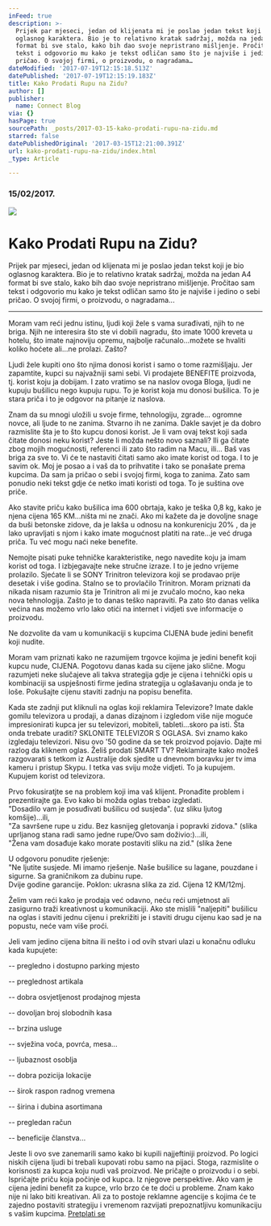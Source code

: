 ```yaml
---
inFeed: true
description: >-
  Prijek par mjeseci, jedan od klijenata mi je poslao jedan tekst koji je bio
  oglasnog karaktera. Bio je to relativno kratak sadržaj, možda na jedan A4
  format bi sve stalo, kako bih dao svoje nepristrano mišljenje. Pročitao sam
  tekst i odgovorio mu kako je tekst odličan samo što je najviše i jedino o sebi
  pričao. O svojoj firmi, o proizvodu, o nagradama…
dateModified: '2017-07-19T12:15:18.513Z'
datePublished: '2017-07-19T12:15:19.183Z'
title: Kako Prodati Rupu na Zidu?
author: []
publisher:
  name: Connect Blog
via: {}
hasPage: true
sourcePath: _posts/2017-03-15-kako-prodati-rupu-na-zidu.md
starred: false
datePublishedOriginal: '2017-03-15T12:21:00.391Z'
url: kako-prodati-rupu-na-zidu/index.html
_type: Article

---
```

### 15/02/2017\.
![](https://the-grid-user-content.s3-us-west-2.amazonaws.com/586e7336-a0db-4594-873a-14bf26b4763b.jpg)

# Kako Prodati Rupu na Zidu?

Prijek par mjeseci, jedan od klijenata mi je poslao jedan tekst koji je bio oglasnog karaktera. Bio je to relativno kratak sadržaj, možda na jedan A4 format bi sve stalo, kako bih dao svoje nepristrano mišljenje. Pročitao sam tekst i odgovorio mu kako je tekst odličan samo što je najviše i jedino o sebi pričao. O svojoj firmi, o proizvodu, o nagradama...

---

Moram vam reći jednu istinu, ljudi koji žele s vama surađivati, njih to ne briga. Njih ne interesira što ste vi dobili nagradu, što imate 1000 kreveta u hotelu, što imate najnoviju opremu, najbolje računalo...možete se hvaliti koliko hoćete ali...ne prolazi. Zašto?

Ljudi žele kupiti ono što njima donosi korist i samo o tome razmišljaju. Jer zapamtite, kupci su najvažniji sami sebi. Vi prodajete BENEFITE proizvoda, tj. korist koju ja dobijam. I zato vratimo se na naslov ovoga Bloga, ljudi ne kupuju bušilicu nego kupuju rupu. To je korist koja mu donosi bušilica. To je stara priča i to je odgovor na pitanje iz naslova.

Znam da su mnogi uložili u svoje firme, tehnologiju, zgrade... ogromne novce, ali ljude to ne zanima. Stvarno ih ne zanima. Dakle savjet je da dobro razmislite šta je to što kupcu donosi korist. Je li vam ovaj tekst koji sada čitate donosi neku korist? Jeste li možda nešto novo saznali? Ili ga čitate zbog mojih mogućnosti, referenci ili zato što radim na Macu, ili... Baš vas briga za sve to. Vi će te nastaviti čitati samo ako imate korist od toga. I to je savim ok. Moj je posao a i vaš da to prihvatite i tako se ponašate prema kupcima. Da sam ja pričao o sebi i svojoj firmi, koga to zanima. Zato sam ponudio neki tekst gdje će netko imati koristi od toga. To je suština ove priče.

Ako stavite priču kako bušilica ima 600 obrtaja, kako je teška 0,8 kg, kako je njena cijena 165 KM...ništa mi ne znači. Ako mi kažete da je dovoljne snage da buši betonske zidove, da je lakša u odnosu na konkurenicju 20% , da je lako upravljati s njom i kako imate mogućnost platiti na rate...je već druga priča. Tu već mogu naći neke benefite.

Nemojte pisati puke tehničke karakteristike, nego navedite koju ja imam korist od toga. I izbjegavajte neke stručne izraze. I to je jedno vrijeme prolazilo. Sjećate li se SONY Trinitron televizora koji se prodavao prije desetak i više godina. Stalno se to provlačilo Trinitron. Moram priznati da nikada nisam razumio šta je Trinitron ali mi je zvučalo moćno, kao neka nova tehnologija. Zašto je to danas teško napraviti. Pa zato što danas velika većina nas možemo vrlo lako otići na internet i vidjeti sve informacije o proizvodu.

Ne dozvolite da vam u komunikaciji s kupcima CIJENA bude jedini benefit koji nudite.

Moram vam priznati kako ne razumijem trgovce kojima je jedini benefit koji kupcu nude, CIJENA. Pogotovu danas kada su cijene jako slične. Mogu razumjeti neke slučajeve ali takva strategija gdje je cijena i tehnički opis u kombinaciji sa uspješnosti firme jedina strategija u oglašavanju onda je to loše. Pokušajte cijenu staviti zadnju na popisu benefita.

Kada ste zadnji put kliknuli na oglas koji reklamira Televizore? Imate dakle gomilu televizora u prodaji, a danas dizajnom i izgledom više nije moguće impresionirati kupca jer su televizori, mobiteli, tableti...skoro pa isti. Šta onda trebate uraditi? SKLONITE TELEVIZOR S OGLASA. Svi znamo kako izgledaju televizori. Nisu ovo '50 godine da se tek proizvod pojavio. Dajte mi razlog da kliknem oglas. Želiš prodati SMART TV? Reklamirajte kako možeš razgovarati s tetkom iz Australije dok sjedite u dnevnom boravku jer tv ima kameru i pristup Skypu. I tetka vas sviju može vidjeti. To ja kupujem. Kupujem korist od televizora.

Prvo fokusiratjte se na problem koji ima vaš klijent. Pronađite problem i prezentirajte ga. Evo kako bi možda oglas trebao izgledati.  
"Dosadilo vam je posuđivati bušilicu od susjeda". (uz sliku ljutog komšije)...ili,  
"Za savršene rupe u zidu. Bez kasnijeg gletovanja i popravki zidova." (slika uprljanog stana radi samo jedne rupe/Ovo sam doživio:)...ili,  
"Žena vam dosađuje kako morate postaviti sliku na zid." (slika žene

U odgovoru ponudite rješenje:  
"Ne ljutite susjede. Mi imamo rješenje. Naše bušilice su lagane, pouzdane i sigurne. Sa graničnikom za dubinu rupe.  
Dvije godine garancije. Poklon: ukrasna slika za zid. Cijena 12 KM/12mj.

Želim vam reći kako je prodaja već odavno, neću reći umjetnost ali zasigurno traži kreativnost u komunikaciji. Ako ste mislili "naljepiti" bušilicu na oglas i staviti jednu cijenu i prekrižiti je i staviti drugu cijenu kao sad je na popustu, neće vam više proći.

Jeli vam jedino cijena bitna ili nešto i od ovih stvari ulazi u konačnu odluku kada kupujete:

-- pregledno i dostupno parking mjesto

-- preglednost artikala

-- dobra osvjetljenost prodajnog mjesta

-- dovoljan broj slobodnih kasa

-- brzina usluge

-- svježina voća, povrća, mesa...

-- ljubaznost osoblja

-- dobra pozicija lokacije

-- širok raspon radnog vremena

-- širina i dubina asortimana

-- pregledan račun

-- beneficije članstva...

Jeste li ovo sve zanemarili samo kako bi kupili najjeftiniji proizvod. Po logici niskih cijena ljudi bi trebali kupovati robu samo na pijaci. Stoga, razmislite o korisnosti za kupca koju nudi vaš proizvod. Ne pričajte o proizvodu i o sebi. Ispričajte priču koja počinje od kupca. Iz njegove perspektive. Ako vam je cijena jedini benefit za kupce, vrlo brzo će te doći u probleme. Znam kako nije ni lako biti kreativan. Ali za to postoje reklamne agencije s kojima će te zajedno postaviti strategiju i vremenom razvijati prepoznatljivu komunikaciju s vašim kupcima.
[Pretplati se][0]

[0]: http://www.subscribepage.com/b8c7z2